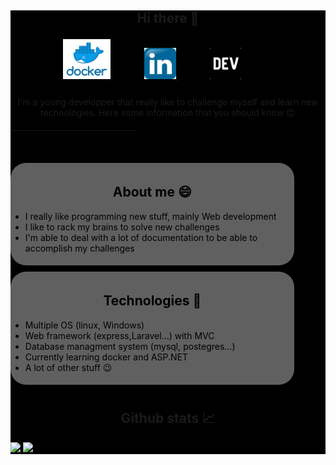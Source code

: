 <main style="background-color: black;">

<style>
            .logo{
                margin-right:10%;
                transition: transform .2s;
            }

            .logo > img:hover{
                transform: scale(1.1); 
            }

            .presentation{
                margin-top: 5%;
                text-align: center;
            }

            hr{
                width:40%;
                margin-top: 4%;
                margin-bottom: 10%;
            }
    
    .flex-container{
        display:flex;
        flex-direction:column;
    }
    .flex-container > div {
        background-color: #606060;
        border-radius: 25px;
        color:black;
        width:90%;
        
        margin-bottom:2%;
        cursor: move;
        padding-top:1%;
        padding-bottom:1%;
        flex-grow:1;
        transition: transform .2s;
    }
    .flex-container > div:hover{
        transform: scale(1.1); 
    }

    .stats >img{
        cursor:move;
        transition: transform .2s;
    }
    .stats > img:hover{
        transform: scale(1.1); 
    }

</style>

<div align="center">
                <h2 class="hello" style="margin-bottom:4%;">Hi there 👋</h2>
                <a class="logo" href="https://hub.docker.com/u/emssy">
                    <img src="logos/docker.png" width=15%>
                </a>
                <a class="logo" href="https://www.linkedin.com/in/marc-antoine-ricard-74a364204/">
                    <img src="logos/linkedinLogo.png" width=10%>
                </a>
                <a class="logo" href="https://dev.to/ricm55">
                    <img src="logos/devto.png" width=10%>
                </a>
            </div>
<div class="presentation">
            <p>I'm a young developper that really like to challenge myself and learn new technologies. Here some information that you should know  😊</p>
        </div>
<hr/>

<div class="flex-container">
   <div>
        <h2 align="center"> About me 😄</h2>
        <ul>
            <li> I really like programming new stuff, mainly Web development </li>
            <li>I like to rack my brains to solve new challenges</li>
            <li>I'm able to deal with a lot of documentation to be able to accomplish my challenges</li>
        </ul>
    </div>
    <div>
        <h2 align="center"> Technologies 🤖</h2>
        <ul>
            <li>Multiple OS (linux, Windows)</li>
            <li>Web framework (express,Laravel...) with MVC</li>
            <li>Database managment system (mysql, postegres...)</li>
            <li>Currently learning docker and ASP.NET</li>
            <li>A lot of other stuff 😉</li>
        </ul>
    </div>
</div>
<div class="stats">
        <h2 align="center"> Github stats 📈</h2>
        <img src="https://github-readme-stats.vercel.app/api?username=ricm55&show_icons=true&theme=dark"></img>
        <img src="https://github-readme-stats.vercel.app/api/top-langs/?username=ricm55&theme=dark">
        </img>
    </div>
</main>



    

    

    